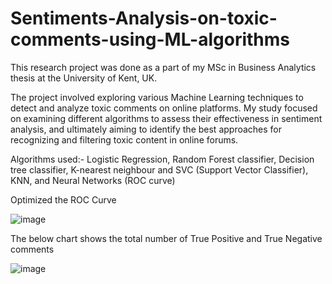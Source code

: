# Sentiments-Analysis-on-toxic-comments-using-ML-algorithms
This research project was done as a part of my MSc in Business Analytics thesis at the University of Kent, UK. 

The project involved exploring various Machine Learning techniques to detect and analyze toxic comments on online platforms. My study focused on examining different algorithms to assess their effectiveness in sentiment analysis, and ultimately aiming to identify the best approaches for recognizing and filtering toxic content in online forums.

Algorithms used:- Logistic Regression, Random Forest classifier, Decision tree classifier, K-nearest neighbour and SVC (Support Vector Classifier), KNN, and Neural Networks (ROC curve)

Optimized the ROC Curve

![image](https://github.com/Pranjalde95/Sentiments-Analysis-on-toxic-comments-using-ML-algorithms/assets/165484734/6e0af5cf-1769-4b3c-bff3-da9f85eec5d6)

The below chart shows the total number of True Positive and True Negative comments 

![image](https://github.com/Pranjalde95/Sentiments-Analysis-on-toxic-comments-using-ML-algorithms/assets/165484734/3e891360-e418-46a0-be8c-0f9f5dbc7061)





